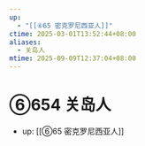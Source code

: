 ```yaml
---
up:
  - "[[⑥65 密克罗尼西亚人]]"
ctime: 2025-03-01T13:52:44+08:00
aliases:
  - 关岛人
mtime: 2025-09-09T12:37:04+08:00
---
```


# ⑥654 关岛人

- up: [[⑥65 密克罗尼西亚人]]
